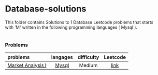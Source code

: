 # Database-solutions
This folder contains Solutions to 1 Database Leetcode problems that starts with 'M' written in the following programming languages ( Mysql ).<br><br>
### Problems ###
|problems|langages|difficulty|Leetcode|
|:-------|:------:|:--------:|:------:|
|[Market Analysis I](https://github.com/AnasImloul/Leetcode-solutions/tree/main/database/M/Market%20Analysis%20I/)|[Mysql](https://github.com/AnasImloul/Leetcode-solutions/tree/main/database/M/Market%20Analysis%20I/Market%20Analysis%20I.sql)|Medium|[link](https://leetcode.com/problems/market-analysis-i)|